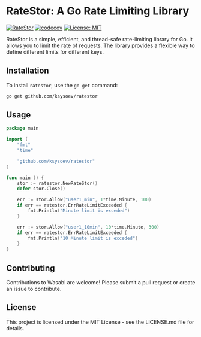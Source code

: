 # RateStor: A Go Rate Limiting Library

[![RateStor](https://github.com/ksysoev/ratestor/actions/workflows/main.yml/badge.svg)](https://github.com/ksysoev/ratestor/actions/workflows/main.yml)
[![codecov](https://codecov.io/gh/ksysoev/ratestor/graph/badge.svg?token=0TWEWEJW3B)](https://codecov.io/gh/ksysoev/ratestor)
[![License: MIT](https://img.shields.io/badge/License-MIT-blue.svg)](https://opensource.org/licenses/MIT)

RateStor is a simple, efficient, and thread-safe rate-limiting library for Go. It allows you to limit the rate of requests.
The library provides a flexible way to define different limits for different keys.

## Installation

To install `ratestor`, use the `go get` command:

```sh
go get github.com/ksysoev/ratestor
```

## Usage 

```go
package main 

import (
    "fmt"
    "time"

    "github.com/ksysoev/ratestor"
)

func main () {
    stor := ratestor.NewRateStor()
    defer stor.Close()

    err := stor.Allow("user1_min", 1*time.Minute, 100)
    if err == ratestor.ErrRateLimitExceeded {
        fmt.Println("Minute limit is exceded")
    }

    err := stor.Allow("user1_10min", 10*time.Minute, 300)
    if err == ratestor.ErrRateLimitExceeded {
        fmt.Println("10 Minute limit is exceded")
    }
}
```

## Contributing

Contributions to Wasabi are welcome! Please submit a pull request or create an issue to contribute.

## License

This project is licensed under the MIT License - see the LICENSE.md file for details.
